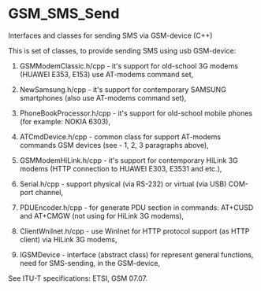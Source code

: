 # GSM_SMS_Send
Interfaces and classes for sending SMS via GSM-device (C++)

This is set of classes, to provide sending SMS using usb GSM-device:

1) GSMModemClassic.h/cpp - it's support for old-school 3G modems (HUAWEI E353, E153) use AT-modems command set,

2) NewSamsung.h/cpp - it's support for contemporary SAMSUNG smartphones (also use AT-modems command set),

3) PhoneBookProcessor.h/cpp - it's support for old-school mobile phones (for example: NOKIA 6303),

4) ATCmdDevice.h/cpp - common class for support AT-modems commands GSM devices (see - 1, 2, 3 paragraphs above),

5) GSMModemHiLink.h/cpp - it's support for contemporary HiLink 3G modems (HTTP connection to HUAWEI E303, E3531 and etc.),

6) Serial.h/cpp - support physical (via RS-232) or virtual (via USB) COM-port channel,

7) PDUEncoder.h/cpp - for generate PDU section in commands: AT+CUSD and AT+CMGW (not using for HiLink 3G modems),

8) ClientWniInet.h/cpp - use WinInet for HTTP protocol support (as HTTP client) via HiLink 3G modems,

9) IGSMDevice - interface (abstract class) for represent general functions, need for SMS-sending, in the GSM-device,

See ITU-T specifications: ETSI, GSM 07.07.
